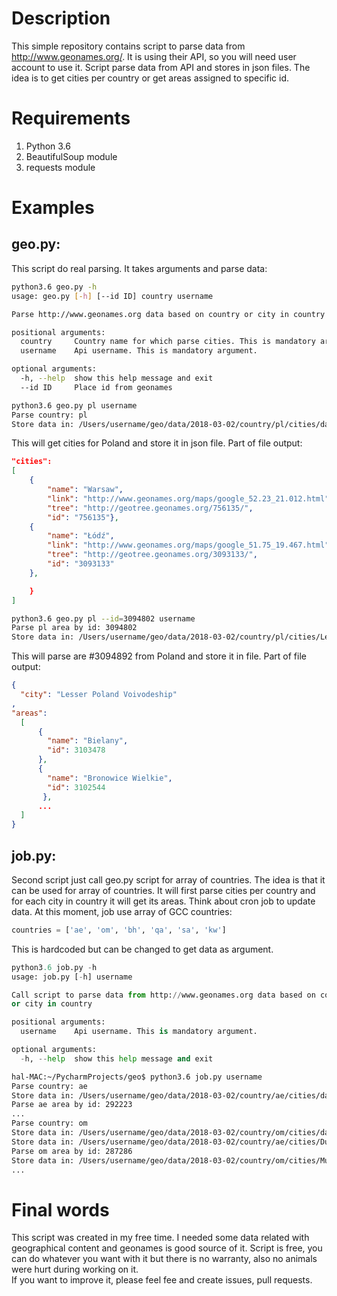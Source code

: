 # Description

This simple repository contains script to parse data from http://www.geonames.org/.
It is using their API, so you will need user account to use it.
Script parse data from API and stores in json files.
The idea is to get cities per country or get areas assigned to specific id.

# Requirements

1. Python 3.6
2. BeautifulSoup module
3. requests module

# Examples

## geo.py:

This script do real parsing. It takes arguments and parse data:
```bash
python3.6 geo.py -h
usage: geo.py [-h] [--id ID] country username

Parse http://www.geonames.org data based on country or city in country

positional arguments:
  country     Country name for which parse cities. This is mandatory argument.
  username    Api username. This is mandatory argument.

optional arguments:
  -h, --help  show this help message and exit
  --id ID     Place id from geonames
``` 

```bash
python3.6 geo.py pl username
Parse country: pl
Store data in: /Users/username/geo/data/2018-03-02/country/pl/cities/data.json
```

This will get cities for Poland and store it in json file. Part of file output:

```json
"cities": 
[
    {
        "name": "Warsaw", 
        "link": "http://www.geonames.org/maps/google_52.23_21.012.html", 
        "tree": "http://geotree.geonames.org/756135/", 
        "id": "756135"}, 
    {
        "name": "Łódź",
        "link": "http://www.geonames.org/maps/google_51.75_19.467.html",
        "tree": "http://geotree.geonames.org/3093133/", 
        "id": "3093133"
    },

    }
]
```

```bash
python3.6 geo.py pl --id=3094802 username
Parse pl area by id: 3094802
Store data in: /Users/username/geo/data/2018-03-02/country/pl/cities/Lesser Poland Voivodeship.json
```

This will parse are #3094892 from Poland and store it in file. Part of file output:

```json
{
  "city": "Lesser Poland Voivodeship"
, 
"areas": 
  [
      {
        "name": "Bielany", 
        "id": 3103478
      }, 
      {
        "name": "Bronowice Wielkie", 
        "id": 3102544
       },
      ...
  ]
}

```

## job.py:

Second script just call geo.py script for array of countries. The idea is that it can be used for array of countries.
It will first parse cities per country and for each city in country it will get its areas.
Think about cron job to update data. At this moment, job use array of GCC countries:
```python 
countries = ['ae', 'om', 'bh', 'qa', 'sa', 'kw']
```
This is hardcoded but can be changed to get data as argument.

```python
python3.6 job.py -h
usage: job.py [-h] username

Call script to parse data from http://www.geonames.org data based on country
or city in country

positional arguments:
  username    Api username. This is mandatory argument.

optional arguments:
  -h, --help  show this help message and exit
```

```bash
hal-MAC:~/PycharmProjects/geo$ python3.6 job.py username
Parse country: ae
Store data in: /Users/username/geo/data/2018-03-02/country/ae/cities/data.json
Parse ae area by id: 292223
...
Parse country: om
Store data in: /Users/username/geo/data/2018-03-02/country/om/cities/data.json
Store data in: /Users/username/geo/data/2018-03-02/country/ae/cities/Dubai.json
Parse om area by id: 287286
Store data in: /Users/username/geo/data/2018-03-02/country/om/cities/Muscat.json
...
```


# Final words

This script was created in my free time. I needed some data related with 
geographical content and geonames is good source of it. Script is free, you can do whatever you want with it but there is no warranty,
also no animals were hurt during working on it.   
If you want to improve it, please feel fee and create issues, pull requests.
